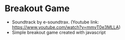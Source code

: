 # Breakout Game
- Soundtrack by e-soundtrax. (Youtube link: https://www.youtube.com/watch?v=mmvT0e3MLLA)
- Simple breakout game created with javascript
